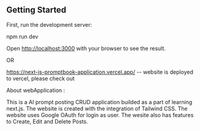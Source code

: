 ## Getting Started

First, run the development server:

npm run dev

Open [http://localhost:3000](http://localhost:3000) with your browser to see the result.


OR


https://next-js-promptbook-application.vercel.app/  -- website is deployed to vercel, please check out



About webApplication :

This is a AI prompt posting CRUD application builded as a part of learning next.js. 
The website is created with the integration of Tailwind CSS.
The website uses Google OAuth for login as user.
The wesite also has features to Create, Edit and Delete Posts.
